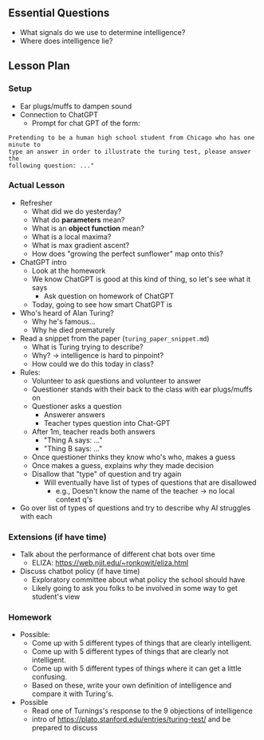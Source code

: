 ## Essential Questions

- What signals do we use to determine intelligence?
- Where does intelligence lie?

## Lesson Plan

### Setup

- Ear plugs/muffs to dampen sound
- Connection to ChatGPT
    - Prompt for chat GPT of the form:
```
Pretending to be a human high school student from Chicago who has one minute to
type an answer in order to illustrate the turing test, please answer the
following question: ..."
```

### Actual Lesson

- Refresher
    - What did we do yesterday?
    - What do **parameters** mean?
    - What is an **object function** mean?
    - What is a local maxima?
    - What is max gradient ascent?
    - How does "growing the perfect sunflower" map onto this?
- ChatGPT intro
    - Look at the homework
    - We know ChatGPT is good at this kind of thing, so let's see what it says
        - Ask question on homework of ChatGPT
    - Today, going to see how smart ChatGPT is
- Who's heard of Alan Turing?
    - Why he's famous...
    - Why he died prematurely
- Read a snippet from the paper (`turing_paper_snippet.md`)
    - What is Turing trying to describe?
    - Why? -> intelligence is hard to pinpoint?
    - How could we do this today in class?
- Rules:
    - Volunteer to ask questions and volunteer to answer
    - Questioner stands with their back to the class with ear plugs/muffs on
    - Questioner asks a question
        - Answerer answers
        - Teacher types question into Chat-GPT
    - After 1m, teacher reads both answers
        - "Thing A says: ..."
        - "Thing B says: ..."
    - Once questioner thinks they know who's who, makes a guess
    - Once makes a guess, explains _why_ they made decision
    - Disallow that "type" of question and try again
        - Will eventually have list of types of questions that are disallowed
            - e.g., Doesn't know the name of the teacher -> no local context q's
- Go over list of types of questions and try to describe why AI struggles with each

### Extensions (if have time)

- Talk about the performance of different chat bots over time
    - ELIZA: https://web.njit.edu/~ronkowit/eliza.html
- Discuss chatbot policy (if have time)
    - Exploratory committee about what policy the school should have
    - Likely going to ask you folks to be involved in some way to get student's view

### Homework

- Possible:
    - Come up with 5 different types of things that are clearly intelligent.
    - Come up with 5 different types of things that are clearly not intelligent.
    - Come up with 5 different types of things where it can get a little confusing.
    - Based on these, write your own definition of intelligence and compare it
      with Turing's.
- Possible
    - Read one of Turnings's response to the 9 objections of intelligence
    - intro of https://plato.stanford.edu/entries/turing-test/ and be prepared to discuss

